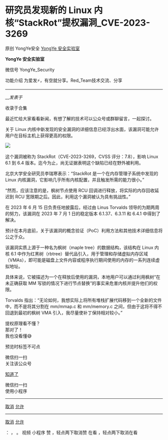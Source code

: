 #  研究员发现新的 Linux 内核“StackRot”提权漏洞_CVE-2023-3269

原创 YongYe安全 [ YongYe 安全实验室 ](javascript:void\(0\);)

**YongYe 安全实验室** ![]()

微信号 YongYe_Security

功能介绍 为爱发⚡，有空就分享。Red_Team技术交流、分享

____

___发表于_

收录于合集

  

最近忙给大家看看新闻，有想了解的技术可以公众号或群聊留言，一起探讨。

  
关于 Linux 内核中新发现的安全漏洞的详细信息已经浮出水面，该漏洞可能允许用户在目标主机上获得更高的权限。  

![](https://raw.githubusercontent.com/tuchuang9/tc1/refs/heads/main/public/20230714174712.png)​

这个漏洞被称为 StackRot（CVE-2023-3269，CVSS 评分：7.8），影响 Linux 6.1 到 6.4
版本。迄今为止，尚无证据表明这个缺陷已经在野外被利用。  
  
北京大学安全研究员李瑞寒表示：“StackRot 是一个在内存管理子系统中发现的 Linux 内核漏洞，它影响几乎所有内核配置，并且触发所需的能力很小。”  
  
“然而，应该注意的是，枫树节点使用 RCU 回调进行释放，将实际的内存回收延迟到 RCU 宽限期之后。因此，利用这个漏洞被认为具有挑战性。”  
  
在 2023 年 6 月 15 日负责任地披露后，经过由 Linus Torvalds 领导的为期两周的努力，该漏洞在 2023 年 7 月 1
日的稳定版本 6.1.37、6.3.11 和 6.4.1 中得到了解决。  
  
预计在本月底前，关于该漏洞的概念验证（PoC）利用方法和其他技术详细信息将公之于众。  
  
该漏洞实质上源于一种名为枫树（maple tree）的数据结构，该结构在 Linux 内核 6.1
中作为红黑树（rbtree）替代品引入，用于管理和存储虚拟内存区域（VMAs），即可能是磁盘上文件内容或程序执行期间使用的内存的一系列连续虚拟地址。  
  
具体来说，它被描述为一个在释放后使用的漏洞，本地用户可以通过利用枫树“在未正确获取 MM 写锁的情况下进行节点替换”的事实来危害内核并提升他们的权限。  
  
Torvalds 指出：“无论如何，我想实际上将所有堆栈扩展代码移到一个全新的文件中，而不是将其分割在 mm/mmap.c 和 mm/memory.c
之间，但由于这将不得不回退到最初的枫树 VMA 引入，我尽量使补丁保持相对较小。”  

  
提权原理看不懂？  
那对了！  
我也没看懂😅

预览时标签不可点

微信扫一扫  
关注该公众号

[知道了](javascript:;)

微信扫一扫  
使用小程序

****

[取消](javascript:void\(0\);) [允许](javascript:void\(0\);)

****

[取消](javascript:void\(0\);) [允许](javascript:void\(0\);)

： ， 。   视频 小程序 赞 ，轻点两下取消赞 在看 ，轻点两下取消在看

